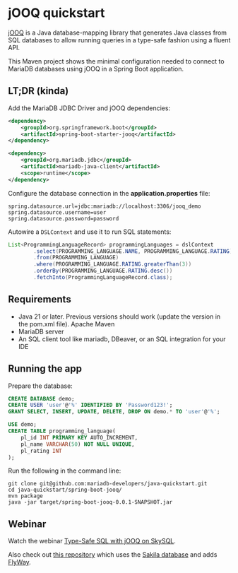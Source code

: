 # jOOQ quickstart

[jOOQ](https://www.jooq.org) is a Java database-mapping library that generates Java classes from SQL databases to allow running queries in a type-safe fashion using a fluent API.

This Maven project shows the minimal configuration needed to connect to MariaDB databases using jOOQ in a Spring Boot application.

## LT;DR (kinda)

Add the MariaDB JDBC Driver and jOOQ dependencies:

```xml
<dependency>
    <groupId>org.springframework.boot</groupId>
    <artifactId>spring-boot-starter-jooq</artifactId>
</dependency>

<dependency>
    <groupId>org.mariadb.jdbc</groupId>
    <artifactId>mariadb-java-client</artifactId>
    <scope>runtime</scope>
</dependency>
```

Configure the database connection in the **application.properties** file:

```properties
spring.datasource.url=jdbc:mariadb://localhost:3306/jooq_demo
spring.datasource.username=user
spring.datasource.password=password
```

Autowire a `DSLContext` and use it to run SQL statements:

```java
List<ProgrammingLanguageRecord> programmingLanguages = dslContext
        .select(PROGRAMMING_LANGUAGE.NAME, PROGRAMMING_LANGUAGE.RATING)
        .from(PROGRAMMING_LANGUAGE)
        .where(PROGRAMMING_LANGUAGE.RATING.greaterThan(3))
        .orderBy(PROGRAMMING_LANGUAGE.RATING.desc())
        .fetchInto(ProgrammingLanguageRecord.class);
```

## Requirements
- Java 21 or later. Previous versions should work (update the version in the pom.xml file).
Apache Maven
- MariaDB server
- An SQL client tool like mariadb, DBeaver, or an SQL integration for your IDE

## Running the app

Prepare the database:

```sql
CREATE DATABASE demo;
CREATE USER 'user'@'%' IDENTIFIED BY 'Password123!';
GRANT SELECT, INSERT, UPDATE, DELETE, DROP ON demo.* TO 'user'@'%';

USE demo;
CREATE TABLE programming_language(
	pl_id INT PRIMARY KEY AUTO_INCREMENT,
	pl_name VARCHAR(50) NOT NULL UNIQUE,
	pl_rating INT
);
```

Run the following in the command line:

```
git clone git@github.com:mariadb-developers/java-quickstart.git
cd java-quickstart/spring-boot-jooq/
mvn package
java -jar target/spring-boot-jooq-0.0.1-SNAPSHOT.jar
```
[//]: # (insert screenshot)

## Webinar

Watch the webinar [Type-Safe SQL with jOOQ on SkySQL](https://go.mariadb.com/22Q3-WBN-GLBL-DBaaS-Type-safe-SQL-jOOQ-on-SkySQL-2022-04-28_Registration-LP.html).

Also check out [this repository](https://github.com/simasch/jooq-mariadb) which uses the [Sakila database](https://www.jooq.org/sakila) and adds [FlyWay](https://flywaydb.org/).
